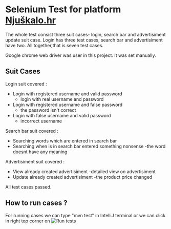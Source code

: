 # Selenium Test for platform [Njuškalo.hr](https://www.njuskalo.h)

The whole test consist three suit cases- login, search bar and advertisiment update suit case.
Login has three test cases, search bar and advertisiment have two. All together,that is seven test cases.

Google chrome web driver was user in this project. It was set manually.

## Suit Cases
Login suit covered : 
  - Login with registered username and valid password
      - login with real username and password
  - Login with registered username and false password
      - the password isn't correct
  - Login with false username and valid password
      - incorrect username
  
 Search bar suit covered : 
  - Searching words which are entered in search bar
  - Searching when is in search bar entered something nonsense
      -the word doesnt have any meaning
  
Advertisiment suit covered :
  - View already created advertisiment
      -detailed view on advertisiment
  - Update already created advertisiment
      -the product price changed
  
  All test cases passed.

  
 ## How to run cases ?
 For running cases we can type "mvn test" in IntelliJ terminal or we can click in right top corner on ![Run tests](https://cdn2.iconfinder.com/data/icons/hand-drawn-file-operations/128/run-512.png)
